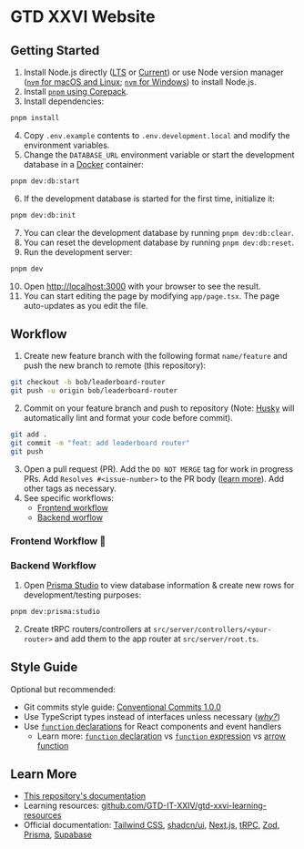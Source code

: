 # GTD XXVI Website

## Getting Started

1. Install Node.js directly ([LTS](https://nodejs.org/en/download/) or [Current](https://nodejs.org/en/download/current)) or use Node version manager ([`nvm` for macOS and Linux](https://github.com/nvm-sh/nvm?tab=readme-ov-file#installing-and-updating); [`nvm` for Windows](https://github.com/coreybutler/nvm-windows?tab=readme-ov-file#overview)) to install Node.js.
2. Install [`pnpm` using Corepack](https://pnpm.io/installation#using-corepack).
3. Install dependencies:

```bash
pnpm install
```

4. Copy `.env.example` contents to `.env.development.local` and modify the environment variables.
5. Change the `DATABASE_URL` environment variable or start the development database in a [Docker](https://docs.docker.com/desktop/) container:

```bash
pnpm dev:db:start
```

6. If the development database is started for the first time, initialize it:

```bash
pnpm dev:db:init
```

7. You can clear the development database by running `pnpm dev:db:clear`.
8. You can reset the development database by running `pnpm dev:db:reset`.
9. Run the development server:

```bash
pnpm dev
```

10. Open [http://localhost:3000](http://localhost:3000) with your browser to see the result.
11. You can start editing the page by modifying `app/page.tsx`. The page auto-updates as you edit the file.

## Workflow

1. Create new feature branch with the following format `name/feature` and push the new branch to remote (this repository):

```bash
git checkout -b bob/leaderboard-router
git push -u origin bob/leaderboard-router
```

2. Commit on your feature branch and push to repository (Note: [Husky](https://typicode.github.io/husky/) will automatically lint and format your code before commit).

```bash
git add .
git commit -m "feat: add leaderboard router"
git push
```

3. Open a pull request (PR). Add the `DO NOT MERGE` tag for work in progress PRs. Add `Resolves #<issue-number>` to the PR body ([learn more](https://docs.github.com/en/issues/tracking-your-work-with-issues/linking-a-pull-request-to-an-issue)). Add other tags as necessary.
4. See specific workflows:
   - [Frontend workflow](#frontend-workflow-construction)
   - [Backend worflow](#backend-workflow)

### Frontend Workflow :construction:

### Backend Workflow

1. Open [Prisma Studio](https://www.prisma.io/studio) to view database information & create new rows for development/testing purposes:

```bash
pnpm dev:prisma:studio
```

2. Create tRPC routers/controllers at `src/server/controllers/<your-router>` and add them to the app router at `src/server/root.ts`.

## Style Guide

Optional but recommended:

- Git commits style guide: [Conventional Commits 1.0.0](https://www.conventionalcommits.org/en/v1.0.0/)
- Use TypeScript types instead of interfaces unless necessary ([_why?_](https://youtu.be/zM9UPcIyyhQ?si=TI7vrg4OZAOpBd1x))
- Use [`function` declarations](https://developer.mozilla.org/en-US/docs/Web/JavaScript/Reference/Statements/function) for React components and event handlers
  - Learn more: [`function` declaration](https://developer.mozilla.org/en-US/docs/Web/JavaScript/Reference/Statements/function#hoisting) vs [`function` expression](https://developer.mozilla.org/en-US/docs/Web/JavaScript/Reference/Operators/function) vs [arrow function](https://developer.mozilla.org/en-US/docs/Web/JavaScript/Reference/Functions/Arrow_functions)

## Learn More

- [This repository's documentation](docs/README.md)
- Learning resources: [github.com/GTD-IT-XXIV/gtd-xxvi-learning-resources](https://github.com/GTD-IT-XXIV/gtd-xxvi-learning-resources)
- Official documentation: [Tailwind CSS](https://tailwindcss.com/docs/utility-first), [shadcn/ui](https://ui.shadcn.com/docs/cli), [Next.js](https://nextjs.org/docs), [tRPC](https://trpc.io/docs), [Zod](https://zod.dev/), [Prisma](https://www.prisma.io/docs/orm), [Supabase](https://supabase.com/docs)
